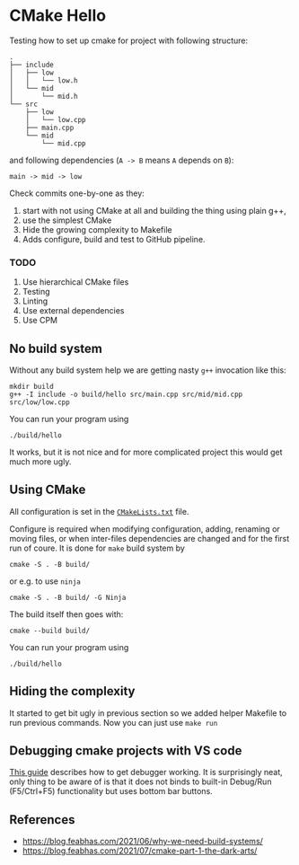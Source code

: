 # CMake Hello

Testing how to set up cmake for project with following structure:

```
.
├── include
│   ├── low
│   │   └── low.h
│   └── mid
│       └── mid.h
└── src
    ├── low
    │   └── low.cpp
    ├── main.cpp
    └── mid
        └── mid.cpp
```

and following dependencies (`A -> B` means `A` depends on `B`):

```
main -> mid -> low
```

Check commits one-by-one as they:

1. start with not using CMake at all and building the thing using plain g++,
1. use the simplest CMake 
1. Hide the growing complexity to Makefile
1. Adds configure, build and test to GitHub pipeline.

### TODO

1. Use hierarchical CMake files
2. Testing
3. Linting
4. Use external dependencies
5. Use CPM

## No build system

Without any build system help we are getting nasty `g++` invocation like this:

```
mkdir build
g++ -I include -o build/hello src/main.cpp src/mid/mid.cpp src/low/low.cpp
```

You can run your program using

```
./build/hello
```

It works, but it is not nice and for more complicated project this would get much more ugly.

## Using CMake

All configuration is set in the [`CMakeLists.txt`](/CMakeLists.txt) file.

Configure is required when modifying configuration, adding, renaming or moving files,
or when inter-files dependencies are changed and for the first run of coure.
It is done for `make` build system by

```
cmake -S . -B build/
```

or e.g. to use `ninja`

```
cmake -S . -B build/ -G Ninja
```

The build itself then goes with:

```
cmake --build build/
```

You can run your program using

```
./build/hello
```

## Hiding the complexity

It started to get bit ugly in previous section so we added helper Makefile
to run previous commands. Now you can just use `make run` 

## Debugging cmake projects with VS code

[This guide][vscode] describes how to get debugger working. It is surprisingly neat, only
thing to be aware of is that it does not binds to built-in Debug/Run (F5/Ctrl+F5)
functionality but uses bottom bar buttons.

[vscode]: https://www.pragmaticlinux.com/2021/07/import-a-cmake-project-into-visual-studio-code/

## References

* https://blog.feabhas.com/2021/06/why-we-need-build-systems/
* https://blog.feabhas.com/2021/07/cmake-part-1-the-dark-arts/
